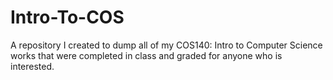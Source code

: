 # Intro-To-COS
A repository I created to dump all of my COS140: Intro to Computer Science works that were completed in class and graded for anyone who is interested.
